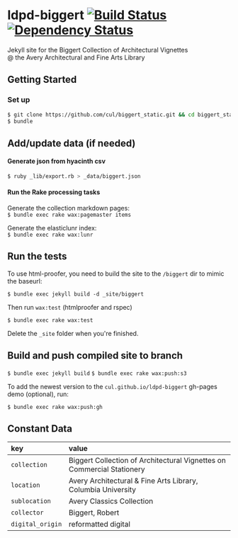 # ldpd-biggert [![Build Status](https://travis-ci.org/cul/ldpd-biggert.svg?branch=master)](https://travis-ci.org/cul/ldpd-biggert) [![Dependency Status](https://gemnasium.com/badges/github.com/cul/ldpd-biggert.svg)](https://gemnasium.com/github.com/cul/ldpd-biggert)

Jekyll site for the Biggert Collection of Architectural Vignettes<br>@ the Avery Architectural and Fine Arts Library

## Getting Started

### Set up

```sh
$ git clone https://github.com/cul/biggert_static.git && cd biggert_static
$ bundle
```

## Add/update data (if needed)

#### Generate json from hyacinth csv
```sh
$ ruby _lib/export.rb > _data/biggert.json
```

#### Run the Rake processing tasks

Generate the collection markdown pages:<br>
`$ bundle exec rake wax:pagemaster items`

Generate the elasticlunr index:<br>`$ bundle exec rake wax:lunr`

## Run the tests

To use html-proofer, you need to build the site to the `/biggert` dir to mimic the baseurl:

`$ bundle exec jekyll build -d _site/biggert`

Then run `wax:test` (htmlproofer and rspec)

`$ bundle exec rake wax:test`

Delete the `_site` folder when you're finished.

## Build and push compiled site to branch

`$ bundle exec jekyll build`
`$ bundle exec rake wax:push:s3`

To add the newest version to the `cul.github.io/ldpd-biggert` gh-pages demo (optional), run:

`$ bundle exec rake wax:push:gh`


## Constant Data
| **key** 	| **value** 	|
|:------------------	|:------------------------------------------------------------------------	|
| `collection` 	| Biggert Collection of Architectural Vignettes on Commercial Stationery 	|
| `location` 	| Avery Architectural & Fine Arts Library, Columbia University 	|
| `sublocation` 	| Avery Classics Collection 	|
| `collector` 	| Biggert, Robert 	|
| `digital_origin` 	| reformatted digital 	|
